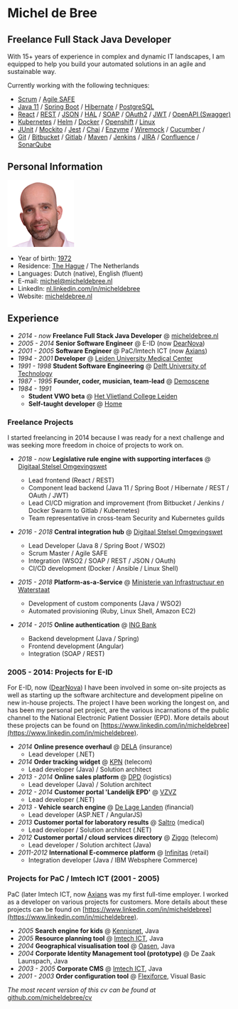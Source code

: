 # Michel de Bree

## Freelance Full Stack Java Developer

With 15+ years of experience in complex and dynamic IT landscapes, I am equipped
to help you build your automated solutions in an agile and sustainable way.

Currently working with the following techniques:

- [Scrum](https://www.scrum.org) /
  [Agile SAFE](https://www.scaledagileframework.com)
- [Java 11](https://go.java) /
  [Spring Boot](https://spring.io/projects/spring-boot) /
  [Hibernate](https://hibernate.org) /
  [PostgreSQL](https://www.postgresql.org/)
- [React](https://reactjs.org) /
  [REST](https://en.wikipedia.org/wiki/Representational_state_transfer) /
  [JSON](https://www.json.org) /
  [HAL](http://stateless.co/hal_specification.html) /
  [SOAP](https://en.wikipedia.org/wiki/SOAP) /
  [OAuth2](https://oauth.net/2/) /
  [JWT](https://jwt.io) /
  [OpenAPI (Swagger)](https://swagger.io/specification/)
- [Kubernetes](https://kubernetes.io) /
  [Helm](https://helm.sh) /
  [Docker](https://www.docker.com) /
  [Openshift](https://www.openshift.com) /
  [Linux](https://www.linux.org)
- [JUnit](https://junit.org/junit5) /
  [Mockito](https://site.mockito.org) /
  [Jest](https://jestjs.io) /
  [Chai](https://www.chaijs.com) /
  [Enzyme](https://airbnb.io/enzyme) /
  [Wiremock](http://wiremock.org) /
  [Cucumber](https://cucumber.io) /
- [Git](https://git-scm.com) /
  [Bitbucket](https://bitbucket.org) /
  [Gitlab](https://about.gitlab.com) /
  [Maven](https://maven.apache.org) /
  [Jenkins](https://jenkins.io) /
  [JIRA](https://www.atlassian.com/software/jira) /
  [Confluence](https://www.atlassian.com/software/confluence) /
  [SonarQube](https://www.sonarqube.org)

## Personal Information

![Photo](Photo.jpg)

- Year of birth: [1972](https://www.onthisday.com/events/date/1972)
- Residence: [The Hague](https://denhaag.com/en) / The Netherlands
- Languages: Dutch (native), English (fluent)
- E-mail: [michel@micheldebree.nl](mailto:michel@micheldebree.nl)
- LinkedIn: [nl.linkedin.com/in/micheldebree](https://nl.linkedin.com/in/micheldebree)
- Website: [micheldebree.nl](https://www.micheldebree.nl)

## Experience

- _2014 - now_ **Freelance Full Stack Java Developer**
  @ [micheldebree.nl](https://www.micheldebree.nl)
- _2005 - 2014_ **Senior Software Engineer**
  @ E-ID (now [DearNova](https://www.dearnova.nl))
- _2001 - 2005_ **Software Engineer**
  @ PaC/Imtech ICT (now [Axians](https://www.axians.com/en))
- _1994 - 2001_ **Developer**
  @ [Leiden University Medical Center](https://www.lumc.nl/?setlanguage=English)
- _1991 - 1998_ **Student Software Engineering** @ [Delft University of Technology](https://www.tudelft.nl/en)
- _1987 - 1995_ **Founder, coder, musician, team-lead** @ [Demoscene](https://en.wikipedia.org/wiki/Demoscene)
- _1984 - 1991_
  - **Student VWO beta** @ [Het Vlietland College Leiden](https://www.vlietlandcollege.nl)
  - **Self-taught developer**
    @ [Home](https://www.visitleiden.nl/en)

### Freelance Projects

I started freelancing in 2014 because I was ready for a next challenge and was
seeking more freedom in choice of projects to work on.

- _2018 - now_ **Legislative rule engine with supporting interfaces** @
  [Digitaal Stelsel Omgevingswet](https://aandeslagmetdeomgevingswet.nl/digitaal-stelsel/toepasbare-regels-vragenbomen)

  - Lead frontend (React / REST)
  - Component lead backend
    (Java 11 / Spring Boot / Hibernate / REST / OAuth / JWT)
  - Lead CI/CD migration and improvement (from Bitbucket / Jenkins / Docker Swarm
    to Gitlab / Kubernetes)
  - Team representative in cross-team Security and Kubernetes guilds

- _2016 - 2018_ **Central integration hub** @ [Digitaal Stelsel Omgevingswet](https://aandeslagmetdeomgevingswet.nl/digitaal-stelsel)

  - Lead Developer (Java 8 / Spring Boot / WSO2)
  - Scrum Master / Agile SAFE
  - Integration (WSO2 / SOAP / REST / JSON / OAuth)
  - CI/CD development (Docker / Ansible / Linux Shell)

- _2015 - 2018_ **Platform-as-a-Service** @ [Ministerie van Infrastructuur en Waterstaat](https://www.rijksoverheid.nl/ministeries/ministerie-van-infrastructuur-en-waterstaat)

  - Development of custom components (Java / WSO2)
  - Automated provisioning (Ruby, Linux Shell, Amazon EC2)

- _2014 - 2015_ **Online authentication** @ [ING Bank](https://www.ing.nl/particulier)
  - Backend development (Java / Spring)
  - Frontend development (Angular)
  - Integration (SOAP / REST)

### 2005 - 2014: Projects for E-ID

For E-ID, now ([DearNova](https://www.dearnova.nl)) I have been involved in some
on-site projects as well as starting up the software architecture and development
pipeline on new in-house projects. The project I have been working the longest
on, and has been my personal pet project, are the various incarnations of the
public channel to the National Electronic Patient Dossier (EPD). More details
about these projects can be found on
[https://www.linkedin.com/in/micheldebree](https://www.linkedin.com/in/micheldebree).

- _2014_ **Online presence overhaul** @ [DELA](https://www.dela.nl) (insurance)
  - Lead developer (.NET)
- _2014_ **Order tracking widget** @ [KPN](https://www.kpn.com) (telecom)
  - Lead developer (Java) / Solution architect
- _2013 - 2014_ **Online sales platform** @ [DPD](https://www.dpd.com/nl/nl) (logistics)
  - Lead developer (Java) / Solution architect
- _2012 - 2014_ **Customer portal 'Landelijk EPD'** @ [VZVZ](https://www.vzvz.nl/)
  - Lead developer (.NET)
- _2013_ - **Vehicle search engine** @ [De Lage Landen](https://dllgroup.com/en)
  (financial)
  - Lead developer (ASP.NET / AngularJS)
- _2013_ **Customer portal for laboratory results** @
  [Saltro](https://saltro.nl) (medical)
  - Lead developer / Solution architect (.NET)
- _2012_ **Customer portal / cloud services directory** @
  [Ziggo](https://www.ziggo.nl/zakelijk) (telecom)
  - Lead developer / Solution architect (Java)
- _2011-2012_ **International E-commerce platform** @
  [Infinitas](https://www.infinitaslearning.com) (retail)
  - Integration developer (Java / IBM Websphere Commerce)

### Projects for PaC / Imtech ICT (2001 - 2005)

PaC (later Imtech ICT, now [Axians](https://www.axians.com/en) was my first
full-time employer. I worked as a developer on various projects for customers.
More details about these projects can be found on
[https://www.linkedin.com/in/micheldebree](https://www.linkedin.com/in/micheldebree).

- _2005_ **Search engine for kids** @ [Kennisnet](https://www.kennisnet.nl), Java
- _2005_ **Resource planning tool** @ [Imtech ICT](https://www.axians.com/en), Java
- _2004_ **Geographical visualisation tool** @ [Oasen](https://www.oasen.nl), Java
- _2004_ **Corporate Identity Management tool (prototype)** @ De Zaak Launspach,
  Java
- _2003 - 2005_ **Corporate CMS** @ [Imtech ICT](https://www.axians.com/en), Java
- _2001 - 2003_ **Order configuration tool** @
  [Flexiforce](https://www.flexiforce.com/us-en), Visual Basic

_The most recent version of this cv can be found at_
[github.com/micheldebree/cv](https://github.com/micheldebree/cv)
